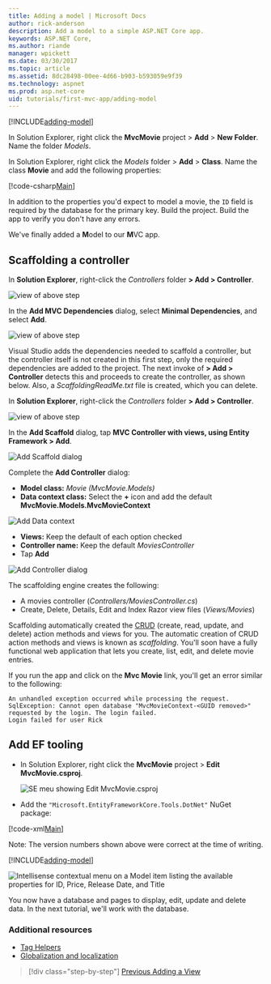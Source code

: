 ```yaml
---
title: Adding a model | Microsoft Docs
author: rick-anderson
description: Add a model to a simple ASP.NET Core app.
keywords: ASP.NET Core,
ms.author: riande
manager: wpickett
ms.date: 03/30/2017
ms.topic: article
ms.assetid: 8dc28498-00ee-4d66-b903-b593059e9f39
ms.technology: aspnet
ms.prod: asp.net-core
uid: tutorials/first-mvc-app/adding-model
---
```


[!INCLUDE[adding-model](../../includes/mvc-intro/adding-model1.md)]

In Solution Explorer, right click the **MvcMovie** project > **Add** > **New Folder**. Name the folder *Models*.

In Solution Explorer, right click the *Models* folder > **Add** > **Class**. Name the class **Movie** and add the following properties:

[!code-csharp[Main](../../tutorials/first-mvc-app/start-mvc/sample/MvcMovie/Models/MovieNoEF.cs?name=snippet_1&highlight=7)]

In addition to the properties you'd expect to model a movie, the `ID` field is required by the database for the primary key. Build the project. Build the app to verify you don't have any errors.

We've finally added a **M**odel to our **M**VC app.

## Scaffolding a controller

In **Solution Explorer**, right-click the *Controllers* folder **> Add > Controller**.

![view of above step](adding-model/_static/add_controller.png)

In the **Add MVC Dependencies** dialog, select **Minimal Dependencies**, and select **Add**.

![view of above step](adding-model/_static/add_depend.png)

Visual Studio adds the dependencies needed to scaffold a controller, but the controller itself is not created in this first step, only the required dependencies are added to the project. The next invoke of **> Add > Controller** detects this and proceeds to create the controller, as shown below. Also, a *ScaffoldingReadMe.txt* file is created, which you can delete.  

In **Solution Explorer**, right-click the *Controllers* folder **> Add > Controller**.

![view of above step](adding-model/_static/add_controller.png)

In the **Add Scaffold** dialog, tap **MVC Controller with views, using Entity Framework > Add**.

![Add Scaffold dialog](adding-model/_static/add_scaffold2.png)

Complete the **Add Controller** dialog:

* **Model class:** *Movie (MvcMovie.Models)*
* **Data context class:** Select the **+** icon and add the default **MvcMovie.Models.MvcMovieContext**

![Add Data context](adding-model/_static/dc.png)

* **Views:** Keep the default of each option checked
* **Controller name:** Keep the default *MoviesController*
* Tap **Add**

![Add Controller dialog](adding-model/_static/add_controller2.png)

The scaffolding engine creates the following:

* A movies controller (*Controllers/MoviesController.cs*)
* Create, Delete, Details, Edit and Index Razor view files (*Views/Movies*)

Scaffolding automatically created the [CRUD](https://en.wikipedia.org/wiki/Create,_read,_update_and_delete) (create, read, update, and delete) action methods and views for you. The automatic creation of CRUD action methods and views is known as *scaffolding*. You'll soon have a fully functional web application that lets you create, list, edit, and delete movie entries.

If you run the app and click on the **Mvc Movie** link, you'll get an error similar to the following:

```text
An unhandled exception occurred while processing the request.
SqlException: Cannot open database "MvcMovieContext-<GUID removed>" 
requested by the login. The login failed.
Login failed for user Rick
```

## Add EF tooling

- In Solution Explorer, right click the **MvcMovie** project > **Edit MvcMovie.csproj**.

   ![SE meu showing Edit MvcMovie.csproj](adding-model/_static/edit_csproj.png)

- Add the `"Microsoft.EntityFrameworkCore.Tools.DotNet"` NuGet package:

[!code-xml[Main](start-mvc/sample/MvcMovie/MvcMovie.csproj?range=22-25&highlight=3)] 

Note: The version numbers shown above were correct at the time of writing.

[!INCLUDE[adding-model](../../includes/mvc-intro/adding-model3.md)]

![Intellisense contextual menu on a Model item listing the available properties for ID, Price, Release Date, and Title](adding-model/_static/ints.png)

You now have a database and pages to display, edit, update and delete data. In the next tutorial, we'll work with the database.

### Additional resources

* [Tag Helpers](xref:mvc/views/tag-helpers/intro)
* [Globalization and localization](xref:fundamentals/localization)

>[!div class="step-by-step"]
[Previous Adding a View](adding-view.md)
<!--
[Next Working with SQL](working-with-sql.md)  
-->
